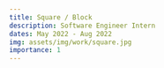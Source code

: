 ```yaml
---
title: Square / Block
description: Software Engineer Intern
dates: May 2022 - Aug 2022
img: assets/img/work/square.jpg
importance: 1
---
```

